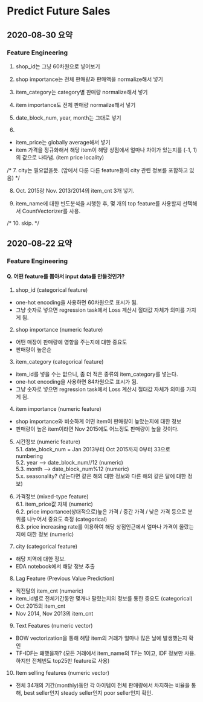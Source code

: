 # Predict Future Sales

## 2020-08-30 요약

### Feature Engineering

1. shop_id는 그냥 60차원으로 넣어보기

2. shop importance는 전체 판매량과 판매액을 normalize해서 넣기

3. item_category는 category별 판매량 normalize해서 넣기

4. item importance도 전체 판매량 normailze해서 넣기

5. date_block_num, year, month는 그대로 넣기

6.
- item_price는 globally average해서 넣기<br>
- item 가격을 정규화해서 해당 item이 해당 상점에서 얼마나 차이가 있는지를 (-1, 1)의 값으로 나타냄. (item price locality)

/* 7. city는 필요없을듯. (앞에서 다룬 다른 feature들이 city 관련 정보를 포함하고 있음) */
 
8. Oct. 2015랑 Nov. 2013/2014의 item_cnt 3개 넣기.

9. item_name에 대한 빈도분석을 시행한 후, 몇 개의 top feature를 사용할지 선택해서 CountVectorizer를 사용.

/* 10. skip. */

## 2020-08-22 요약

### Feature Engineering

#### Q. 어떤 feature를 뽑아서 input data를 만들것인가?
1. shop_id (categorical feature)
  - one-hot encoding을 사용하면 60차원으로 표시가 됨.
  - 그냥 숫자로 넣으면 regression task에서 Loss 계산시 절대값 자체가 의미를 가지게 됨.

2. shop importance (numeric feature)
  - 어떤 매장이 판매량에 영향을 주는지에 대한 중요도
  - 판매량이 높은순

3. item_category (categorical feature)
  - item_id를 넣을 수는 없으니, 좀 더 적은 종류의 item_category를 넣는다.
  - one-hot encoding을 사용하면 84차원으로 표시가 됨.
  - 그냥 숫자로 넣으면 regression task에서 Loss 계산시 절대값 자체가 의미를 가지게 됨.

4. item importance (numeric feature)
  - shop importance와 비슷하게 어떤 item이 판매량이 높았는지에 대한 정보
  - 판매량이 높은 item이라면 Nov 2015에도 어느정도 판매량이 높을 것이다.

5. 시간정보 (numeric feature)<br>
  5.1. date_block_num = Jan 2013부터 Oct 2015까지 0부터 33으로 numbering<br>
  5.2. year —> date_block_num//12 (numeric)<br>
  5.3. month —> date_block_num%12 (numeric)<br>
  5.x. seasonality? (넣는다면 같은 해의 대한 정보와 다른 해의 같은 달에 대한 정보)<br>

6. 가격정보 (mixed-type feature)<br>
  6.1. item_price값 자체 (numeric)<br>
  6.2. price importance(상대적으로)높은 가격 / 중간 가격 / 낮은 가격 등으로 분위를 나누어서 중요도 측정 (categorical)<br>
  6.3. price increasing rate를 이용하여 해당 상점인근에서 얼마나 가격이 올랐는지에 대한 정보 (numeric)<br>

7. city (categorical feature)
  - 해당 지역에 대한 정보.
  - EDA notebook에서 해당 정보 추출

8. Lag Feature (Previous Value Prediction)
  - 직전달의 item_cnt (numeric)
  - item_id별로 전체기간동안 몇개나 팔렸는지의 정보를 통한 중요도 (categorical)
  - Oct 2015의 item_cnt
  - Nov 2014, Nov 2013의 item_cnt
  
9. Text Features (numeric vector)
  - BOW vectorization을 통해 해당 item의 거래가 얼마나 많은 날에 발생했는지 확인
  - TF-IDF는 왜했을까? (모든 거래에서 item_name의 TF는 1이고, IDF 정보만 사용. 하지만 전체빈도 top25만 feature로 사용)

10. Item selling features (numeric vector)
  - 전체 34개의 기간(monthly)동안 각 아이템이 전체 판매량에서 차지하는 비율을 통해, best seller인지 steady seller인지 poor seller인지 확인.

